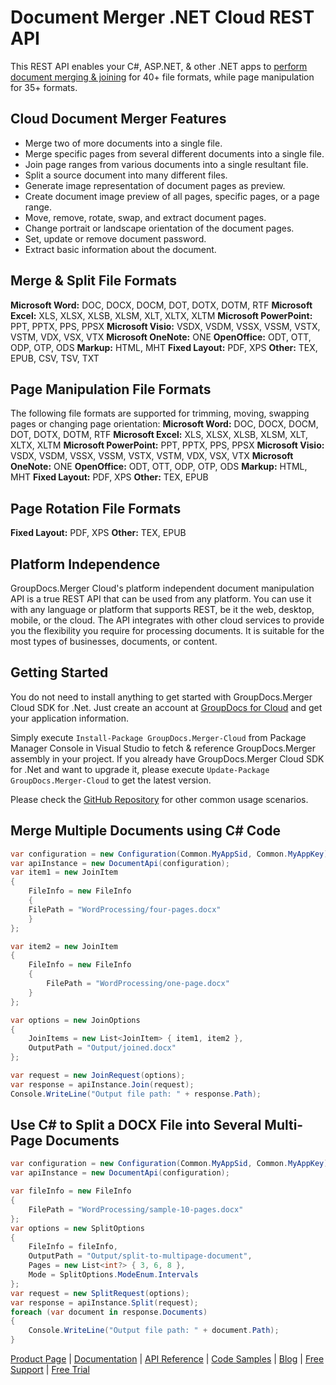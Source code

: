 # Document Merger .NET Cloud REST API

This REST API enables your C#, ASP.NET, & other .NET apps to [perform document merging & joining](https://products.groupdocs.cloud/merger/net) for 40+ file formats, while page manipulation for 35+ formats.

## Cloud Document Merger Features

- Merge two of more documents into a single file.
- Merge specific pages from several different documents into a single file.
- Join page ranges from various documents into a single resultant file.
- Split a source document into many different files.
- Generate image representation of document pages as preview.
- Create document image preview of all pages, specific pages, or a page range.
- Move, remove, rotate, swap, and extract document pages.
- Change portrait or landscape orientation of the document pages.
- Set, update or remove document password.
- Extract basic information about the document.

## Merge & Split File Formats

**Microsoft Word:** DOC, DOCX, DOCM, DOT, DOTX, DOTM, RTF
**Microsoft Excel:** XLS, XLSX, XLSB, XLSM, XLT, XLTX, XLTM
**Microsoft PowerPoint:** PPT, PPTX, PPS, PPSX
**Microsoft Visio:** VSDX, VSDM, VSSX, VSSM, VSTX, VSTM, VDX, VSX, VTX
**Microsoft OneNote:** ONE
**OpenOffice:** ODT, OTT, ODP, OTP, ODS
**Markup:** HTML, MHT
**Fixed Layout:** PDF, XPS
**Other:** TEX, EPUB, CSV, TSV, TXT

## Page Manipulation File Formats

The following file formats are supported for trimming, moving, swapping pages or changing page orientation:
**Microsoft Word:** DOC, DOCX, DOCM, DOT, DOTX, DOTM, RTF
**Microsoft Excel:** XLS, XLSX, XLSB, XLSM, XLT, XLTX, XLTM
**Microsoft PowerPoint:** PPT, PPTX, PPS, PPSX
**Microsoft Visio:** VSDX, VSDM, VSSX, VSSM, VSTX, VSTM, VDX, VSX, VTX
**Microsoft OneNote:** ONE
**OpenOffice:** ODT, OTT, ODP, OTP, ODS
**Markup:** HTML, MHT
**Fixed Layout:** PDF, XPS
**Other:** TEX, EPUB

## Page Rotation File Formats

**Fixed Layout:** PDF, XPS
**Other:** TEX, EPUB

## Platform Independence

GroupDocs.Merger Cloud's platform independent document manipulation API is a true REST API that can be used from any platform. You can use it with any language or platform that supports REST, be it the web, desktop, mobile, or the cloud. The API integrates with other cloud services to provide you the flexibility you require for processing documents. It is suitable for the most types of businesses, documents, or content.

## Getting Started

You do not need to install anything to get started with GroupDocs.Merger Cloud SDK for .Net. Just create an account at [GroupDocs for Cloud](https://dashboard.groupdocs.cloud/#/apps) and get your application information.

Simply execute `Install-Package GroupDocs.Merger-Cloud` from Package Manager Console in Visual Studio to fetch & reference GroupDocs.Merger assembly in your project. If you already have GroupDocs.Merger Cloud SDK for .Net and want to upgrade it, please execute `Update-Package GroupDocs.Merger-Cloud` to get the latest version.

Please check the [GitHub Repository](https://github.com/groupdocs-merger-cloud/groupdocs-merger-cloud-dotnet) for other common usage scenarios.

## Merge Multiple Documents using C# Code

```csharp
var configuration = new Configuration(Common.MyAppSid, Common.MyAppKey);
var apiInstance = new DocumentApi(configuration);
var item1 = new JoinItem
{
    FileInfo = new FileInfo
    {
    FilePath = "WordProcessing/four-pages.docx"
    }
};

var item2 = new JoinItem
{
    FileInfo = new FileInfo
    {
        FilePath = "WordProcessing/one-page.docx"
    }
};

var options = new JoinOptions
{
    JoinItems = new List<JoinItem> { item1, item2 },
    OutputPath = "Output/joined.docx"
};

var request = new JoinRequest(options);
var response = apiInstance.Join(request);
Console.WriteLine("Output file path: " + response.Path);
```

## Use C# to Split a DOCX File into Several Multi-Page Documents

```csharp
var configuration = new Configuration(Common.MyAppSid, Common.MyAppKey);
var apiInstance = new DocumentApi(configuration);

var fileInfo = new FileInfo
{
    FilePath = "WordProcessing/sample-10-pages.docx"
};
var options = new SplitOptions
{
    FileInfo = fileInfo,
    OutputPath = "Output/split-to-multipage-document",
    Pages = new List<int?> { 3, 6, 8 },
    Mode = SplitOptions.ModeEnum.Intervals
};
var request = new SplitRequest(options);
var response = apiInstance.Split(request);
foreach (var document in response.Documents)
{
    Console.WriteLine("Output file path: " + document.Path);
}
```

[Product Page](https://products.groupdocs.cloud/merger/net) | [Documentation](https://wiki.groupdocs.cloud/mergercloud/) | [API Reference](https://apireference.groupdocs.cloud/merger/) | [Code Samples](https://github.com/groupdocs-merger-cloud/groupdocs-merger-cloud-dotnet) | [Blog](https://blog.groupdocs.cloud/category/merger/) | [Free Support](https://forum.groupdocs.cloud/c/merger) | [Free Trial](https://dashboard.groupdocs.cloud/#/apps)
